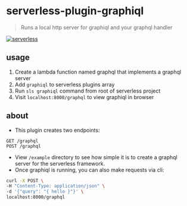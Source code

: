 # serverless-plugin-graphiql

> Runs a local http server for graphiql and your graphql handler

[![serverless](http://public.serverless.com/badges/v3.svg)](http://www.serverless.com)

## usage

1. Create a lambda function named graphql that implements a graphql server
2. Add `graphiql` to serverless plugins array
3. Run `sls graphiql` command from root of serverless project
4. Visit `localhost:8000/graphql` to view graphiql in browser


## about

- This plugin creates two endpoints:  
```
GET /graphql
POST /graphql
```
- View `/example` directory to see how simple it is to create a graphql server for the serverless framework.
- Once graphiql is running, you can also make requests via cli:
```bash
curl -X POST \
-H "Content-Type: application/json" \
-d '{"query": "{ hello }"}' \
localhost:8000/graphql
```

